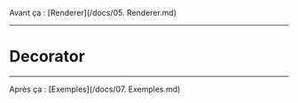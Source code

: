 Avant ça : [Renderer](/docs/05. Renderer.md)

---

# Decorator

---
Après ça : [Exemples](/docs/07. Exemples.md)